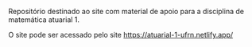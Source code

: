 Repositório destinado ao site com material de apoio para a disciplina de matemática atuarial 1.

O site pode ser acessado pelo site https://atuarial-1-ufrn.netlify.app/
